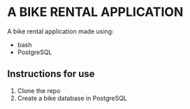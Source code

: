 # A BIKE RENTAL APPLICATION

A bike rental application made using:

- bash
- PostgreSQL

## Instructions for use

1. Clone the repo
2. Create a bike database in PostgreSQL

